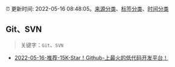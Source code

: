 :alarm_clock: 更新时间: 2022-05-16 08:48:05。[来源分类](../README.md)、[标签分类](../TAGS.md)、[时间分类](../TIMELINE.md)

## Git、SVN


> 关键字：`Git`、`SVN`



- [2022-05-16-推荐-15K-Star！Github-上最火的低代码开发平台！](https://toutiao.io/k/3qv24va) 